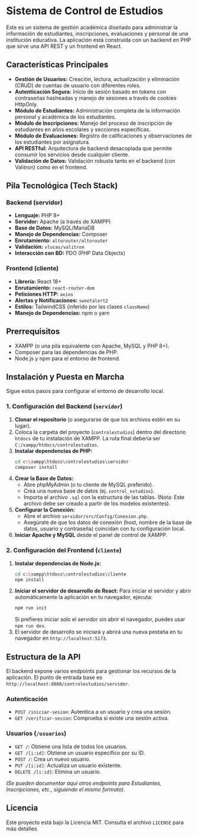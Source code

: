 # Sistema de Control de Estudios

Este es un sistema de gestión académica diseñado para administrar la información de estudiantes, inscripciones, evaluaciones y personal de una institución educativa. La aplicación está construida con un backend en PHP que sirve una API REST y un frontend en React.

## Características Principales

- **Gestión de Usuarios:** Creación, lectura, actualización y eliminación (CRUD) de cuentas de usuario con diferentes roles.
- **Autenticación Segura:** Inicio de sesión basado en tokens con contraseñas hasheadas y manejo de sesiones a través de cookies HttpOnly.
- **Módulo de Estudiantes:** Administración completa de la información personal y académica de los estudiantes.
- **Módulo de Inscripciones:** Manejo del proceso de inscripción de estudiantes en años escolares y secciones específicas.
- **Módulo de Evaluaciones:** Registro de calificaciones y observaciones de los estudiantes por asignatura.
- **API RESTful:** Arquitectura de backend desacoplada que permite consumir los servicios desde cualquier cliente.
- **Validación de Datos:** Validación robusta tanto en el backend (con Valitron) como en el frontend.

## Pila Tecnológica (Tech Stack)

### Backend (servidor)

- **Lenguaje:** PHP 8+
- **Servidor:** Apache (a través de XAMPP)
- **Base de Datos:** MySQL/MariaDB
- **Manejo de Dependencias:** Composer
- **Enrutamiento:** `altorouter/altorouter`
- **Validación:** `vlucas/valitron`
- **Interacción con BD:** PDO (PHP Data Objects)

### Frontend (cliente)

- **Librería:** React 18+
- **Enrutamiento:** `react-router-dom`
- **Peticiones HTTP:** `axios`
- **Alertas y Notificaciones:** `sweetalert2`
- **Estilos:** TailwindCSS (inferido por las clases `className`)
- **Manejo de Dependencias:** npm o yarn

## Prerrequisitos

- XAMPP (o una pila equivalente con Apache, MySQL y PHP 8+).
- Composer para las dependencias de PHP.
- Node.js y npm para el entorno de frontend.

## Instalación y Puesta en Marcha

Sigue estos pasos para configurar el entorno de desarrollo local.

### 1. Configuración del Backend (`servidor`)

1.  **Clonar el repositorio** (o asegurarse de que los archivos estén en su lugar).
2.  Coloca la carpeta del proyecto (`controlestudios`) dentro del directorio `htdocs` de tu instalación de XAMPP. La ruta final debería ser `C:/xampp/htdocs/controlestudios`.
3.  **Instalar dependencias de PHP:**
    ```bash
    cd c:\xampp\htdocs\controlestudios\servidor
    composer install
    ```
4.  **Crear la Base de Datos:**
    - Abre phpMyAdmin (o tu cliente de MySQL preferido).
    - Crea una nueva base de datos (ej. `control_estudios`).
    - Importa el archivo `.sql` con la estructura de las tablas. (Nota: Este archivo debe ser creado a partir de los modelos existentes).
5.  **Configurar la Conexión:**
    - Abre el archivo `servidor/src/Config/Conexion.php`.
    - Asegúrate de que los datos de conexión (host, nombre de la base de datos, usuario y contraseña) coincidan con tu configuración local.
6.  **Iniciar Apache y MySQL** desde el panel de control de XAMPP.

### 2. Configuración del Frontend (`cliente`)

1.  **Instalar dependencias de Node.js:**
    ```bash
    cd c:\xampp\htdocs\controlestudios\cliente
    npm install
    ```
2.  **Iniciar el servidor de desarrollo de React:**
    Para iniciar el servidor y abrir automáticamente la aplicación en tu navegador, ejecuta:
    ```bash
    npm run init
    ```
    Si prefieres iniciar solo el servidor sin abrir el navegador, puedes usar `npm run dev`.
3.  El servidor de desarrollo se iniciará y abrirá una nueva pestaña en tu navegador en `http://localhost:5173`.

## Estructura de la API

El backend expone varios endpoints para gestionar los recursos de la aplicación. El punto de entrada base es `http://localhost:8080/controlestudios/servidor`.

### Autenticación

- `POST /iniciar-sesion`: Autentica a un usuario y crea una sesión.
- `GET /verificar-sesion`: Comprueba si existe una sesión activa.

### Usuarios (`/usuarios`)

- `GET /`: Obtiene una lista de todos los usuarios.
- `GET /[i:id]`: Obtiene un usuario específico por su ID.
- `POST /`: Crea un nuevo usuario.
- `PUT /[i:id]`: Actualiza un usuario existente.
- `DELETE /[i:id]`: Elimina un usuario.

_(Se pueden documentar aquí otros endpoints para Estudiantes, Inscripciones, etc., siguiendo el mismo formato)._

## Licencia

Este proyecto está bajo la Licencia MIT. Consulta el archivo `LICENSE` para más detalles.
